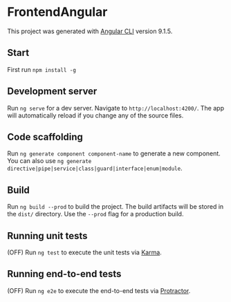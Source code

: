 # FrontendAngular

This project was generated with [Angular CLI](https://github.com/angular/angular-cli) version 9.1.5.

## Start
First run `npm install -g`

## Development server

Run `ng serve` for a dev server. Navigate to `http://localhost:4200/`. The app will automatically reload if you change any of the source files.

## Code scaffolding

Run `ng generate component component-name` to generate a new component. You can also use `ng generate directive|pipe|service|class|guard|interface|enum|module`.

## Build

Run `ng build --prod` to build the project. The build artifacts will be stored in the `dist/` directory. Use the `--prod` flag for a production build.

## Running unit tests

(OFF) Run `ng test` to execute the unit tests via [Karma](https://karma-runner.github.io).

## Running end-to-end tests

(OFF) Run `ng e2e` to execute the end-to-end tests via [Protractor](http://www.protractortest.org/).
